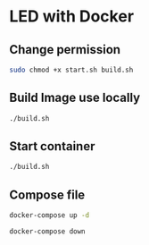 # LED with Docker

## Change permission
```bash
sudo chmod +x start.sh build.sh
```
## Build Image use locally
```bash
./build.sh
```
## Start container
```bash
./build.sh
```

## Compose file
```bash
docker-compose up -d
```
```bash
docker-compose down
```